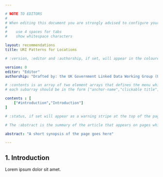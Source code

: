 ```yaml
---

# NOTE TO EDITORS
#
# When editing this document you are strongly advised to configure your editor to 
#
#    use 4 spaces for tabs 
#    show whitespace characters

layout: recommendations
title: URI Patterns for Locations

# :version, :editor and :authorship, if set, will appear in the coloured page masthead block

version: 0
editor: "Editor"
authorship: "Drafted by: the UK Government Linked Data Working Group (UKGovLD), including representatives from public-sector departments, agencies and local government, linked-data businesses and the broader linked-data community. "

# :contents is an array of two element arrays that defines the menu which appears in the masthead
# each subarray should be in the form ["anchor-name","clickable title"]

contents : [
    ["#introduction","Introduction"]
]

# :status, if set will appear as a warning stripe at the top of the page. use this to mark documents as work in progress etc

# The :abstract is the summary of the article that appears on pages which link to this one

abstract: "A short synopsis of the page goes here"

---
```


<h2 id="introduction"><span class="number">1. </span>Introduction</h2>

Lorem ipsum dolor sit amet.
